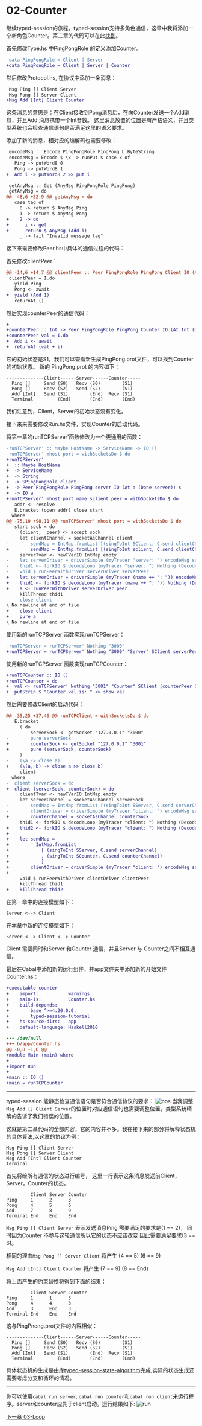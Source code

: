 # 02-Counter

继续typed-session的旅程。typed-session支持多角色通信，这章中我将添加一个新角色Counter。第二章的代码可以在此[找到](https://github.com/sdzx-1/typed-session-tutorial/tree/02-Counter)。


首先修改Type.hs 中PingPongRole 的定义添加Counter。
```diff
-data PingPongRole = Client | Server
+data PingPongRole = Client | Server | Counter
```

然后修改Protocol.hs, 在协议中添加一条消息：
```diff
 Msg Ping [] Client Server
 Msg Pong [] Server Client
+Msg Add [Int] Client Counter
```
这条消息的意思是：在Client接收到Pong消息后，在向Counter发送一个Add消息，并且Add 消息携带一个Int参数。
这里消息放置的位置是有严格语义，并且类型系统也会检查通信语句是否满足这里的语义要求。

添加了新的消息，相对应的编解码也需要修改：
```diff
 encodeMsg :: Encode PingPongRole PingPong L.ByteString
 encodeMsg = Encode $ \x -> runPut $ case x of
   Ping -> putWord8 0
   Pong -> putWord8 1
+  Add i -> putWord8 2 >> put i
 
 getAnyMsg :: Get (AnyMsg PingPongRole PingPong)
 getAnyMsg = do
@@ -48,6 +52,9 @@ getAnyMsg = do
   case tag of
     0 -> return $ AnyMsg Ping
     1 -> return $ AnyMsg Pong
+    2 -> do
+      i <- get
+      return $ AnyMsg (Add i)
     _ -> fail "Invalid message tag"
```

接下来需要修改Peer.hs中具体的通信过程的代码：

首先修改clientPeer：
```diff
@@ -14,6 +14,7 @@ clientPeer :: Peer PingPongRole PingPong Client IO (At () (Done Client)) S0
 clientPeer = I.do
   yield Ping
   Pong <- await
+  yield (Add 1)
   returnAt ()
```

然后实现counterPeer的通信代码：
```diff
+
+counterPeer :: Int -> Peer PingPongRole PingPong Counter IO (At Int (Done Counter)) S1
+counterPeer val = I.do
+  Add i <- await
+  returnAt (val + i)
```
它的初始状态是S1，我们可以查看新生成PingPong.prot文件，可以找到Counter的初始状态。
新的 PingPong.prot 的内容如下： 
```
--------------Client------Server------Counter-----
  Ping []     Send (S0)   Recv (S0)        (S1)   
  Pong []     Recv (S2)   Send (S2)        (S1)   
  Add [Int]   Send (S1)        (End)  Recv (S1)   
  Terminal         (End)       (End)       (End)  
```
我们注意到，Client，Server的初始状态没有变化。

接下来来需要修改Run.hs文件，实现Counter的启动代码。

将第一章的runTCPServer'函数修改为一个更通用的函数：
```diff
-runTCPServer' :: Maybe HostName -> ServiceName -> IO ()
-runTCPServer' mhost port = withSocketsDo $ do
+runTCPServer'
+  :: Maybe HostName
+  -> ServiceName
+  -> String
+  -> SPingPongRole client
+  -> Peer PingPongRole PingPong server IO (At a (Done server)) s
+  -> IO a
+runTCPServer' mhost port name sclient peer = withSocketsDo $ do
   addr <- resolve
   E.bracket (open addr) close start
  where
@@ -75,10 +98,11 @@ runTCPServer' mhost port = withSocketsDo $ do
   start sock = do
     (client, _peer) <- accept sock
     let clientChannel = socketAsChannel client
-        sendMap = IntMap.fromList [(singToInt SClient, C.send clientChannel)]
+        sendMap = IntMap.fromList [(singToInt sclient, C.send clientChannel)]
     serverTvar <- newTVarIO IntMap.empty
-    let serverDriver = driverSimple (myTracer "server: ") encodeMsg sendMap serverTvar id
-    thid1 <- forkIO $ decodeLoop (myTracer "server: ") Nothing (Decode decodeMsg) clientChannel serverTvar
-    void $ runPeerWithDriver serverDriver serverPeer
+    let serverDriver = driverSimple (myTracer (name ++ ": ")) encodeMsg sendMap serverTvar id
+    thid1 <- forkIO $ decodeLoop (myTracer (name ++ ": ")) Nothing (Decode decodeMsg) clientChannel serverTvar
+    a <- runPeerWithDriver serverDriver peer
     killThread thid1
-    close client
\ No newline at end of file
+    close client
+    pure a
\ No newline at end of file
```
使用新的runTCPServer'函数实现runTCPServer：
```diff
-runTCPServer = runTCPServer' Nothing "3000"
+runTCPServer = runTCPServer' Nothing "3000" "Server" SClient serverPeer
```
使用新的runTCPServer'函数实现runTCPCounter：
```diff
+runTCPCounter :: IO ()
+runTCPCounter = do
+  val <- runTCPServer' Nothing "3001" "Counter" SClient (counterPeer 0)
+  putStrLn $ "Counter val is: " <> show val
```

然后需要修改Client的启动代码：
```diff
@@ -35,25 +37,46 @@ runTCPClient = withSocketsDo $ do
   E.bracket
     ( do
         serverSock <- getSocket "127.0.0.1" "3000"
-        pure serverSock
+        counterSock <- getSocket "127.0.0.1" "3001"
+        pure (serverSock, counterSock)
     )
-    (\a -> close a)
+    (\(a, b) -> close a >> close b)
     client
  where
-  client serverSock = do
+  client (serverSock, counterSock) = do
     clientTvar <- newTVarIO IntMap.empty
     let serverChannel = socketAsChannel serverSock
-        sendMap = IntMap.fromList [(singToInt SServer, C.send serverChannel)]
-        clientDriver = driverSimple (myTracer "client: ") encodeMsg sendMap clientTvar id
+        counterChannel = socketAsChannel counterSock
     thid1 <- forkIO $ decodeLoop (myTracer "client: ") Nothing (Decode decodeMsg) serverChannel clientTvar
+    thid2 <- forkIO $ decodeLoop (myTracer "client: ") Nothing (Decode decodeMsg) counterChannel clientTvar
+
+    let sendMap =
+          IntMap.fromList
+            [ (singToInt SServer, C.send serverChannel)
+            , (singToInt SCounter, C.send counterChannel)
+            ]
+        clientDriver = driverSimple (myTracer "client: ") encodeMsg sendMap clientTvar id
+
     void $ runPeerWithDriver clientDriver clientPeer
     killThread thid1
+    killThread thid2
```

在第一章中的连接模型如下：
```
Server <--> Client
```
在本章中新的连接模型如下：
```
Server <--> Client <--> Counter
```
Client 需要同时和Server 和Counter 通信，并且Server 与 Counter之间不相互通信。

最后在Cabal中添加新的运行组件，并app文件夹中添加新的开始文件Counter.hs：
```diff
+executable counter
+    import:           warnings
+    main-is:          Counter.hs
+    build-depends:
+        base ^>=4.20.0.0,
+        typed-session-tutorial
+    hs-source-dirs:   app
+    default-language: Haskell2010

--- /dev/null
+++ b/app/Counter.hs
@@ -0,0 +1,6 @@
+module Main (main) where
+
+import Run
+
+main :: IO ()
+main = runTCPCounter
```
-------------------------
typed-session 能静态检查通信语句是否符合通信协议的要求：
![pos](../data/02-pos.gif)
当我调整`Msg Add [] Client Server`的位置时对应通信语句也需要调整位置，类型系统精确的告诉了我们错误的位置。

这就是第二章代码的全部内容，它的内容并不多。我在接下来的部分将解释状态机的具体算法,以这章的协议为例：
```
Msg Ping [] Client Server
Msg Pong [] Server Client
Msg Add [Int] Client Counter
Terminal
```
首先将给所有通信的状态进行编号，
这里一行表示这条消息发送前Client， Server，Counter的状态。
```
         Client Server Counter
Ping     1      2      3
Pong     4      5      6
Add      7      8      9
Terminal End    End    End
```

`Msg Ping [] Client Server`
表示发送消息Ping 需要满足的要求是(1 == 2)，
同时因为Counter 不参与这轮通信所以它的状态不应该改变
因此需要满足要求(3 == 6)。

相同的理由`Msg Pong [] Server Client` 将产生 (4 == 5) (6 == 9)

`Msg Add [Int] Client Counter` 将产生 (7 == 9) (8 == End)

将上面产生的约束替换将得到下面的结果：
```
         Client Server Counter
Ping     1      1      3
Pong     4      4      3
Add      3      End    3
Terminal End    End    End
```
这与PingPnong.prot文件的内容相似：
```
--------------Client------Server------Counter-----
  Ping []     Send (S0)   Recv (S0)        (S1)   
  Pong []     Recv (S2)   Send (S2)        (S1)   
  Add [Int]   Send (S1)        (End)  Recv (S1)   
  Terminal         (End)       (End)       (End)  
```
具体状态机的生成是由库[typed-session-state-algorithm](git@github.com:sdzx-1/typed-session-state-algorithm.git)完成,实际的状态生成还需要考虑分支和循环的情况。

-------------------------
你可以使用`cabal run server`, `cabal run counter`和`cabal run client`来运行程序。server和counter应先于client启动。运行结果如下:
![run](../data/02-run.png)



[下一章 03-Loop](03-Loop.md)